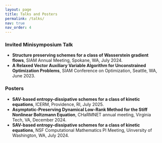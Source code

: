 ```yaml
---
layout: page
title: Talks and Posters
permalink: /talks/
nav: true
nav_order: 4
---
```



### Invited Minisymposium Talk

- **Structure preserving schemes for a class of Wasserstein gradient flows**, SIAM Annual Meeting, Spokane, WA, July 2024.
- **A Relaxed Vector Auxiliary Variable Algorithm for Unconstrained Optimization Problems**, SIAM Conference on Optimization, Seattle, WA, June 2023.

### Posters

- **SAV-based entropy-dissipative schemes for a class of kinetic equations**, ICERM, Providence, RI, July 2025.
- **Asymptotic-Preserving Dynamical Low-Rank Method for the Stiff Nonlinear Boltzmann Equation**, CHaRMNET annual meeting, Virginia Tech, VA, December 2024.
- **SAV-based entropy-dissipative schemes for a class of kinetic equations**, NSF Computational Mathematics PI Meeting, Uinversity of Washington, WA, July 2024.